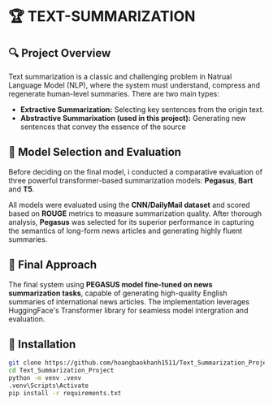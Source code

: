 # 🏆 **TEXT-SUMMARIZATION** 

## 🔍 Project Overview

Text summarization is a classic and challenging problem in Natrual Language Model (NLP), where the system must understand, compress and regenerate human-level summaries. There are two main types: 
    
- **Extractive Summarization:** Selecting key sentences from the origin text. 
- **Abstractive Summarixation (used in this project):** Generating new sentences that convey the essence of the source 

## 🚀 Model Selection and Evaluation
Before deciding on the final model, i conducted a comparative evaluation of three powerful transformer-based summarization models: **Pegasus**, **Bart** and **T5**. 

All models were evaluated using the **CNN/DailyMail dataset** and scored based on **ROUGE** metrics to measure summarization quality. After thorough analysis, **Pegasus** was selected for its superior performance in capturing the semantics of long-form news articles and generating highly fluent summaries. 

## 🧠 Final Approach

The final system using **PEGASUS model fine-tuned on news summarization tasks**, capable of generating high-quality English summaries of international news articles. The implementation leverages HuggingFace's Transformer library for seamless model intergration and evaluation.  

## 📌 Installation
```bash
git clone https://github.com/hoangbaokhanh1511/Text_Summarization_Project.git
cd Text_Summarization_Project
python -m venv .venv 
.venv\Scripts\Activate
pip install -r requirements.txt
```